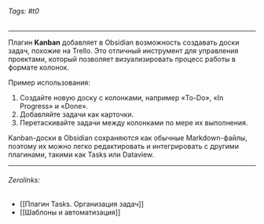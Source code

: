 ###### Tags:  #t0
___
Плагин **Kanban** добавляет в Obsidian возможность создавать доски задач, похожие на Trello. Это отличный инструмент для управления проектами, который позволяет визуализировать процесс работы в формате колонок.

Пример использования:

1. Создайте новую доску с колонками, например «To-Do», «In Progress» и «Done».
2. Добавляйте задачи как карточки.
3. Перетаскивайте задачи между колонками по мере их выполнения.

Kanban-доски в Obsidian сохраняются как обычные Markdown-файлы, поэтому их можно легко редактировать и интегрировать с другими плагинами, такими как Tasks или Dataview.
___
###### Zerolinks: 
- [[Плагин Tasks. Организация задач]]
- [[Шаблоны и автоматизация]]